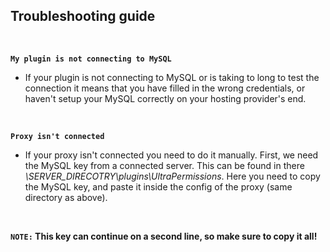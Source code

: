 ## Troubleshooting guide
<br>

**`My plugin is not connecting to MySQL`**
* If your plugin is not connecting to MySQL or is taking to long to test the connection it means that you have filled in the wrong credentials, or haven't setup your MySQL correctly on your hosting provider's end.
<br>

**`Proxy isn't connected`**
* If your proxy isn't connected you need to do it manually.
  First, we need the MySQL key from a connected server. 
  This can be found in there *\SERVER_DIRECOTRY\plugins\UltraPermissions*. 
  Here you need to copy the MySQL key, and paste it inside the config of the proxy (same directory as above).
<br>

**`NOTE:` This key can continue on a second line, so make sure to copy it all!**
